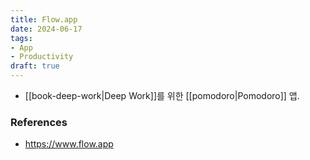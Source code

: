 ```yaml
---
title: Flow.app
date: 2024-06-17
tags:
- App
- Productivity
draft: true
---
```



- [[book-deep-work|Deep Work]]를 위한 [[pomodoro|Pomodoro]] 앱.



### References
- https://www.flow.app